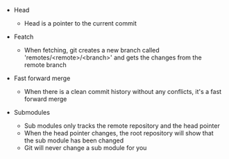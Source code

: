 - Head

  - Head is a pointer to the current commit

- Featch

  - When fetching, git creates a new branch called 'remotes/\<remote\>/\<branch\>'
    and gets the changes from the remote branch

- Fast forward merge

  - When there is a clean commit history without any conflicts, it's a fast
    forward merge

- Submodules
  - Sub modules only tracks the remote repository and the head pointer
  - When the head pointer changes, the root repository will show that the
    sub module has been changed
  - Git will never change a sub module for you
